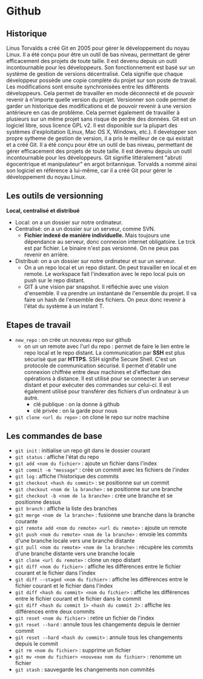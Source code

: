 # Github 

## Historique
Linus Torvalds  a créé Git en 2005 pour gérer le développement du noyau Linux. Il a été conçu pour être un outil de bas niveau, permettant de gérer efficacement des projets de toute taille. Il est devenu depuis un outil incontournable pour les développeurs.
Son fonctionnement est basé sur un système de gestion de versions décentralisé. Cela signifie que chaque développeur possède une copie complète du projet sur son poste de travail. Les modifications sont ensuite synchronisées entre les différents développeurs. Cela permet de travailler en mode déconnecté et de pouvoir revenir à n'importe quelle version du projet.
Versionner son code permet de garder un historique des modifications et de pouvoir revenir à une version antérieure en cas de problème. Cela permet également de travailler à plusieurs sur un même projet sans risque de perdre des données.
Git est un logiciel libre, sous licence GPL v2. Il est disponible sur la plupart des systèmes d'exploitation (Linux, Mac OS X, Windows, etc.).
Il developper son propre sytheme de gestion de version, il a pris le meilleur de ce qui existait et a créé Git. Il a été conçu pour être un outil de bas niveau, permettant de gérer efficacement des projets de toute taille. Il est devenu depuis un outil incontournable pour les développeurs. Git signifie littéralement "abruti égocentrique et manipulateur" en argot britannique. Torvalds a nommé ainsi son logiciel en référence à lui-même, car il a créé Git pour gérer le développement du noyau Linux.

## Les outils de versionning
**Local, centralisé et distribué**

- Local: on a un dossier sur notre ordinateur. 
- Centralisé: on a un dossier sur un serveur, comme SVN. 
  - **Fichier indexé de maniére individuelle.** Mais toujours une dépendance au serveur, donc connexion internet obligatoire. Le trck est par fichier. Le binaire n'est pas versionné. On ne peux pas revenir en arrière.
- Distribué: on a un dossier sur notre ordinateur et sur un serveur.
  - On a un repo local et un repo distant. On peut travailler en local et en remote. Le workspace fait l'indexation avec le repo local puis on push sur le repo distant. 
  - GIT à une vision par snapshot.  Il réfléchie avec une vision d'ensemble. Il va prendre un instantané de l'ensemble du projet. Il va faire un hash de l'ensemble des fichiers. On peux donc revenir à l'état du système à un instant T.

## Etapes de travail
- `new_repo` : on crée un nouveau repo sur github
  - on un un remote avec l'url du repo : permet de faire le lien entre le repo local et le repo distant. La communication par **SSH** est plus sécurisé que par **HTTPS**. SSH signifie Secure Shell. C'est un protocole de communication sécurisé. Il permet d'établir une connexion chiffrée entre deux machines et d'effectuer des opérations à distance. Il est utilisé pour se connecter à un serveur distant et pour exécuter des commandes sur celui-ci. Il est également utilisé pour transférer des fichiers d'un ordinateur à un autre. 
    - clé publique : on la donne à github
    - clé privée : on la garde pour nous
- `git clone <url du repo>` : on clone le repo sur notre machine
  

## Les commandes de base

- `git init` : initialise un repo git dans le dossier courant
- `git status` : affiche l'état du repo
- `git add <nom du fichier>` : ajoute un fichier dans l'index
- `git commit -m "message"` : crée un commit avec les fichiers de l'index
- `git log` : affiche l'historique des commits
- `git checkout <hash du commit>` : se positionne sur un commit
- `git checkout <nom de la branche>` : se positionne sur une branche
- `git checkout -b <nom de la branche>` : crée une branche et se positionne dessus
- `git branch` : affiche la liste des branches
- `git merge <nom de la branche>` : fusionne une branche dans la branche courante
- `git remote add <nom du remote> <url du remote>` : ajoute un remote
- `git push <nom du remote> <nom de la branche>` : envoie les commits d'une branche locale vers une branche distante
- `git pull <nom du remote> <nom de la branche>` : récupère les commits d'une branche distante vers une branche locale
- `git clone <url du remote>` : clone un repo distant
- `git diff <nom du fichier>` : affiche les différences entre le fichier courant et le fichier dans l'index
- `git diff --staged <nom du fichier>` : affiche les différences entre le fichier courant et le fichier dans l'index
- `git diff <hash du commit> <nom du fichier>` : affiche les différences entre le fichier courant et le fichier dans le commit
- `git diff <hash du commit 1> <hash du commit 2>` : affiche les différences entre deux commits
- `git reset <nom du fichier>` : retire un fichier de l'index
- `git reset --hard` : annule tous les changements depuis le dernier commit
- `git reset --hard <hash du commit>` : annule tous les changements depuis le commit
- `git rm <nom du fichier>` : supprime un fichier
- `git mv <nom du fichier> <nouveau nom du fichier>` : renomme un fichier
- `git stash` : sauvegarde les changements non commités